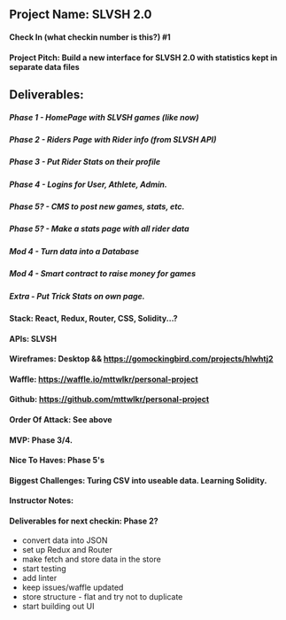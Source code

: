 ## Project Name: SLVSH 2.0

#### Check In (what checkin number is this?) #1
#### Project Pitch: Build a new interface for SLVSH 2.0 with statistics kept in separate data files
## Deliverables: 

##### Phase 1 - HomePage with SLVSH games (like now)
##### Phase 2 - Riders Page with Rider info (from SLVSH API)
##### Phase 3 - Put Rider Stats on their profile
##### Phase 4 - Logins for User, Athlete, Admin.
##### Phase 5? - CMS to post new games, stats, etc. 
##### Phase 5? - Make a stats page with all rider data
##### Mod 4 - Turn data into a Database
##### Mod 4 - Smart contract to raise money for games
##### Extra - Put Trick Stats on own page. 

#### Stack: React, Redux, Router, CSS, Solidity...?
#### APIs: SLVSH
#### Wireframes: Desktop && https://gomockingbird.com/projects/hlwhtj2 
#### Waffle: https://waffle.io/mttwlkr/personal-project
#### Github: https://github.com/mttwlkr/personal-project
#### Order Of Attack: See above
#### MVP: Phase 3/4.
#### Nice To Haves: Phase 5's
#### Biggest Challenges: Turing CSV into useable data. Learning Solidity. 
#### Instructor Notes: 
#### Deliverables for next checkin: Phase 2?

* convert data into JSON 
* set up Redux and Router
* make fetch and store data in the store
* start testing
* add linter
* keep issues/waffle updated
* store structure - flat and try not to duplicate
* start building out UI
